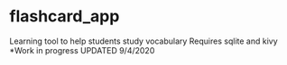 # flashcard_app
Learning tool to help students study vocabulary 
Requires sqlite and kivy
*Work in progress UPDATED  9/4/2020
